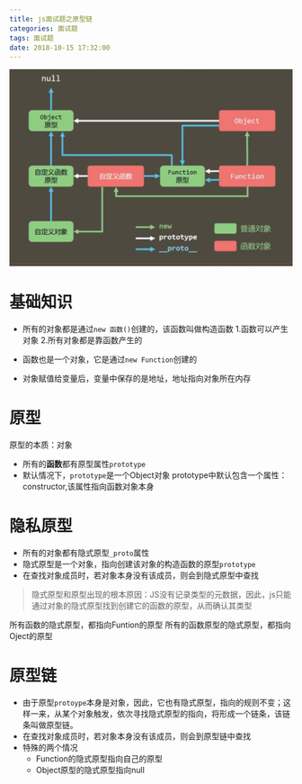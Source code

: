 ```yaml
---
title: js面试题之原型链
categories: 面试题
tags: 面试题
date: 2018-10-15 17:32:00
---
```


![原型链](https://raw.githubusercontent.com/riceCk/riceBlog/master/images/原型链.png)

# 基础知识

- 所有的对象都是通过`new 函数()`创建的，该函数叫做构造函数
1.函数可以产生对象
2.所有对象都是靠函数产生的

- 函数也是一个对象，它是通过```new Function```创建的
- 对象赋值给变量后，变量中保存的是地址，地址指向对象所在内存


# 原型
原型的本质：对象
- 所有的**函数**都有原型属性`prototype`
- 默认情况下，`prototype`是一个Object对象
prototype中默认包含一个属性：constructor,该属性指向函数对象本身

# 隐私原型
- 所有的对象都有隐式原型`_proto`属性
- 隐式原型是一个对象，指向创建该对象的构造函数的原型`prototype`
- 在查找对象成员时，若对象本身没有该成员，则会到隐式原型中查找

> 隐式原型和原型出现的根本原因：JS没有记录类型的元数据，因此，js只能通过对象的隐式原型找到创建它的函数的原型，从而确认其类型

所有函数的隐式原型，都指向Funtion的原型
所有的函数原型的隐式原型，都指向Oject的原型
 
# 原型链
- 由于原型`protoype`本身是对象，因此，它也有隐式原型，指向的规则不变；这样一来，从某个对象触发，依次寻找隐式原型的指向，将形成一个链条，该链条叫做原型链。
- 在查找对象成员时，若对象本身没有该成员，则会到原型链中查找
- 特殊的两个情况
  - Function的隐式原型指向自己的原型
  - Object原型的隐式原型指向null
  